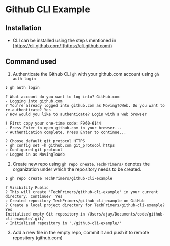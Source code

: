 # Github CLI Example
 
## Installation
- CLI can be installed using the steps mentioned in [https://cli.github.com/](https://cli.github.com/)

## Command used
1. Authenticate the Github CLI `gh` with your github.com account using `gh auth login`
```
❯ gh auth login

? What account do you want to log into? GitHub.com
- Logging into github.com
? You're already logged into github.com as MovingToWeb. Do you want to re-authenticate? Yes
? How would you like to authenticate? Login with a web browser

! First copy your one-time code: F960-6144
- Press Enter to open github.com in your browser...
✓ Authentication complete. Press Enter to continue...

? Choose default git protocol HTTPS
- gh config set -h github.com git_protocol https
✓ Configured git protocol
✓ Logged in as MovingToWeb
```

2. Create new repo using `gh repo create`. `TechPrimers/` denotes the organization under which the repository needs to be created.
```
❯ gh repo create TechPrimers/github-cli-example

? Visibility Public
? This will create 'TechPrimers/github-cli-example' in your current directory. Continue?  Yes
✓ Created repository TechPrimers/github-cli-example on GitHub
? Create a local project directory for TechPrimers/github-cli-example? Yes
Initialized empty Git repository in /Users/ajay/Documents/code/github-cli-example/.git/
✓ Initialized repository in './github-cli-example/'
```

3. Add a new file in the empty repo, commit it and push it to remote repository (github.com)